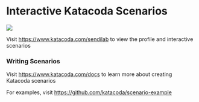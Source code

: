 # Interactive Katacoda Scenarios

[![](http://shields.katacoda.com/katacoda/sendilab/count.svg)](https://www.katacoda.com/sendilab "Get your profile on Katacoda.com")

Visit https://www.katacoda.com/sendilab to view the profile and interactive scenarios

### Writing Scenarios
Visit https://www.katacoda.com/docs to learn more about creating Katacoda scenarios

For examples, visit https://github.com/katacoda/scenario-example
